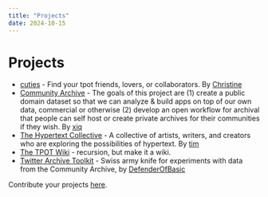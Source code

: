 ```yaml
---
title: "Projects"
date: 2024-10-15
---
```


# Projects


- [cuties](https://cuties.app/) - Find your tpot friends, lovers, or collaborators. By [Christine](https://x.com/christineist)
- [Community Archive](https://github.com/TheExGenesis/community-archive) - The goals of this project are (1) create a public domain dataset so that we can analyze & build apps on top of our own data, commercial or otherwise (2) develop an open workflow for archival that people can self host or create private archives for their communities if they wish.  By [xiq](https://x.com/exgenesis/status/1832836292876410903)
- [The Hypertext Collective](https://hypertextcollective.com) - A collective of artists, writers, and creators who are exploring the possibilities of hypertext. By [tim](https://x.com/wayfaring_tim)
- [The TPOT Wiki](/) - recursion, but make it a wiki.
- [Twitter Archive Toolkit](https://github.com/DefenderOfBasic/twitter-archive-toolkit) - Swiss army knife for experiments with data from the Community Archive, by [DefenderOfBasic](https://x.com/DefenderOfBasic)

Contribute your projects [here](https://github.com/timothyylim/tpot-wiki).
